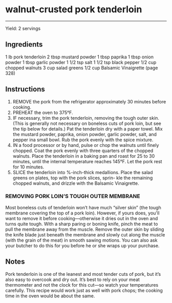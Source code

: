 # walnut-crusted pork tenderloin
---
Yield: 2 servings

## Ingredients
1 lb pork tenderloin
2 tbsp mustard powder
1 tbsp paprika
1 tbsp onion powder
1 tbsp garlic powder
1 1/2 tsp salt
1 1/2 tsp black pepper
1/2 cup chopped walnuts
3 cup salad greens
1/2 cup Balsamic Vinaigrette (page 328)

## Instructions
1. REMOVE the pork from the refrigerator approximately
30 minutes before cooking.
2. PREHEAT the oven to 375°F.
3. IF necessary, trim the pork tenderloin, removing the tough
outer skin. (This is generally not necessary on boneless
cuts of pork loin, but see the tip below for details.) Pat the
tenderloin dry with a paper towel. Mix the mustard powder,
paprika, onion powder, garlic powder, salt, and pepper ina
small bowl. Rub the pork evenly with the spice mixture.
4. IN a food processor or by hand, pulse or chop the walnuts
until finely chopped. Coat the pork evenly with three
quarters of the chopped walnuts. Place the tenderloin in
a baking pan and roast for 25 to 30 minutes, until the
internal temperature reaches 145°F. Let the pork rest for 10
minutes.
5. SLICE the tenderloin into %-inch-thick medallions. Place
the salad greens on plates, top with the pork slices, sprin-
kle the remaining chopped walnuts, and drizzle with the
Balsamic Vinaigrette.


### REMOVING PORK LOIN’S TOUGH OUTER MEMBRANE
Most boneless cuts of tenderloin won’t have much “silver
skin” (the tough membrane covering the top of a pork loin).
However, if yours does, you'll want to remove it before
cooking—otherwise it dries out in the oven and turns quite
tough. With a sharp paring or boning knife, pinch the meat to
pull the membrane away from the muscle. Remove the outer
skin by sliding the knife blade just beneath the membrane
and slowly cut along the muscle (with the grain of the meat)
in smooth sawing motions. You can also ask your butcher to
do this for you before he or she wraps up your purchase.

## Notes

Pork tenderloin is one of the leanest
and most tender cuts of pork, but it’s
also easy to overcook and dry out. It’s
best to rely on your meat thermometer
and not the clock for this cut—so
watch your temperatures carefully.
This recipe would work just as well
with pork chops; the cooking time in
the oven would be about the same.